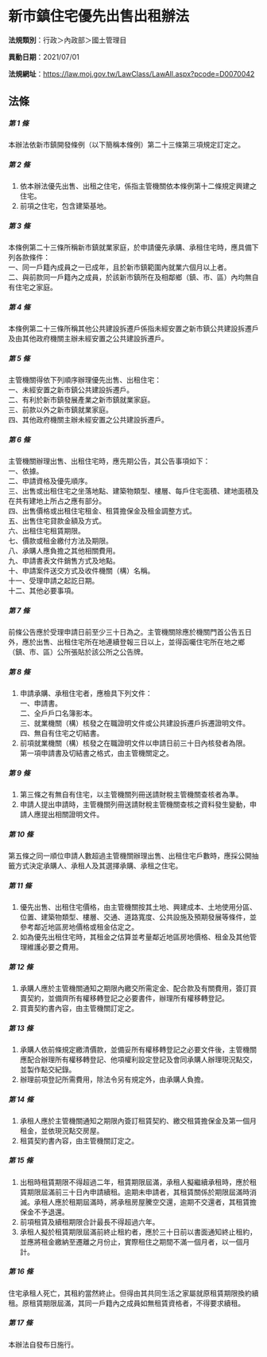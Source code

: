 # 新市鎮住宅優先出售出租辦法

**法規類別**：行政＞內政部＞國土管理目

**異動日期**：2021/07/01  

**法規網址**：https://law.moj.gov.tw/LawClass/LawAll.aspx?pcode=D0070042





## 法條
##### 第 1 條
本辦法依新市鎮開發條例（以下簡稱本條例）第二十三條第三項規定訂定之。

##### 第 2 條
1. 依本辦法優先出售、出租之住宅，係指主管機關依本條例第十二條規定興建之住宅。
1. 前項之住宅，包含建築基地。

##### 第 3 條
本條例第二十三條所稱新市鎮就業家庭，於申請優先承購、承租住宅時，應具備下列各款條件：  
一、同一戶籍內成員之一已成年，且於新市鎮範圍內就業六個月以上者。  
二、與前款同一戶籍內之成員，於該新市鎮所在及相鄰鄉（鎮、市、區）內均無自有住宅之家庭。  

##### 第 4 條
本條例第二十三條所稱其他公共建設拆遷戶係指未經安置之新市鎮公共建設拆遷戶及由其他政府機關主辦未經安置之公共建設拆遷戶。

##### 第 5 條
主管機關得依下列順序辦理優先出售、出租住宅：  
一、未經安置之新市鎮公共建設拆遷戶。  
二、有利於新市鎮發展產業之新市鎮就業家庭。  
三、前款以外之新市鎮就業家庭。  
四、其他政府機關主辦未經安置之公共建設拆遷戶。  

##### 第 6 條
主管機關辦理出售、出租住宅時，應先期公告，其公告事項如下：  
一、依據。  
二、申請資格及優先順序。  
三、出售或出租住宅之坐落地點、建築物類型、樓層、每戶住宅面積、建地面積及在共有建地上所占之應有部分。  
四、出售價格或出租住宅租金、租賃擔保金及租金調整方式。  
五、出售住宅貸款金額及方式。  
六、出租住宅租賃期限。  
七、價款或租金繳付方法及期限。  
八、承購人應負擔之其他相關費用。  
九、申請書表文件銷售方式及地點。  
十、申請案件送交方式及收件機關（構）名稱。  
十一、受理申請之起訖日期。  
十二、其他必要事項。  

##### 第 7 條
前條公告應於受理申請日前至少三十日為之。主管機關除應於機關門首公告五日外，應於出售、出租住宅所在地連續登報三日以上，並得函囑住宅所在地之鄉（鎮、市、區）公所張貼於該公所之公告牌。

##### 第 8 條
1. 申請承購、承租住宅者，應檢具下列文件：  
一、申請書。  
二、全戶戶口名簿影本。  
三、就業機關（構）核發之在職證明文件或公共建設拆遷戶拆遷證明文件。  
四、無自有住宅之切結書。
1. 前項就業機關（構）核發之在職證明文件以申請日前三十日內核發者為限。  
第一項申請書及切結書之格式，由主管機關定之。

##### 第 9 條
1. 第三條之有無自有住宅，以主管機關列冊送請財稅主管機關查核者為準。
1. 申請人提出申請時，主管機關列冊送請財稅主管機關查核之資料發生變動，申請人應提出相關證明文件。

##### 第 10 條
第五條之同一順位申請人數超過主管機關辦理出售、出租住宅戶數時，應採公開抽籤方式決定承購人、承租人及其選擇承購、承租之住宅。

##### 第 11 條
1. 優先出售、出租住宅價格，由主管機關按其土地、興建成本、土地使用分區、位置、建築物類型、樓層、交通、道路寬度、公共設施及預期發展等條件，並參考鄰近地區房地價格或租金估定之。
1. 如為優先出租住宅時，其租金之估算並考量鄰近地區房地價格、租金及其他管理維護必要之費用。

##### 第 12 條
1. 承購人應於主管機關通知之期限內繳交所需定金、配合款及有關費用，簽訂買賣契約，並備齊所有權移轉登記之必要書件，辦理所有權移轉登記。
1. 買賣契約書內容，由主管機關訂定之。

##### 第 13 條
1. 承購人依前條規定繳清價款，並備妥所有權移轉登記之必要文件後，主管機關應配合辦理所有權移轉登記、他項權利設定登記及會同承購人辦理現況點交，並製作點交紀錄。
1. 辦理前項登記所需費用，除法令另有規定外，由承購人負擔。

##### 第 14 條
1. 承租人應於主管機關通知之期限內簽訂租賃契約、繳交租賃擔保金及第一個月租金，並依現況點交房屋。
1. 租賃契約書內容，由主管機關訂定之。

##### 第 15 條
1. 出租時租賃期限不得超過二年，租賃期限屆滿，承租人擬繼續承租時，應於租賃期限屆滿前三十日內申請續租。逾期未申請者，其租賃關係於期限屆滿時消滅。承租人應於租期屆滿時，將承租房屋騰空交還，逾期不交還者，其租賃擔保金不予退還。
1. 前項租賃及續租期限合計最長不得超過六年。
1. 承租人擬於租賃期限屆滿前終止租約者，應於三十日前以書面通知終止租約，並應將租金繳納至遷離之月份止，實際租住之期間不滿一個月者，以一個月計。

##### 第 16 條
住宅承租人死亡，其租約當然終止。但得由其共同生活之家屬就原租賃期限換約續租。原租賃期限屆滿，其同一戶籍內之成員如無租賃資格者，不得要求續租。

##### 第 17 條
本辦法自發布日施行。


